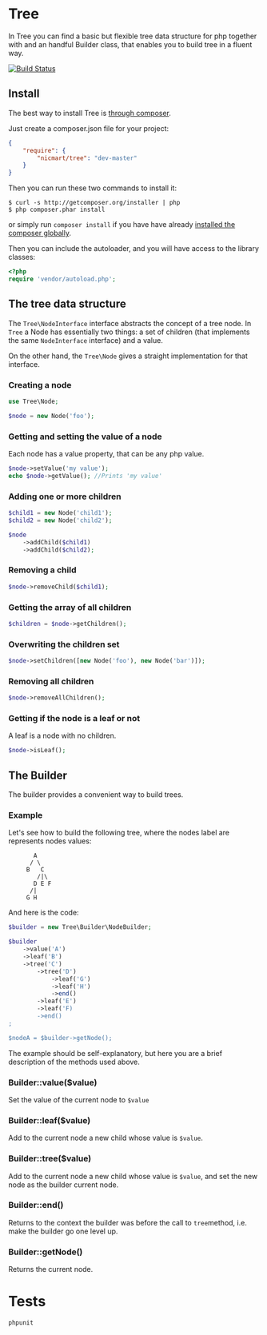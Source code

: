 # Tree

In Tree you can find a basic but flexible tree data structure for php together with and an handful Builder class, that enables you to build tree in a fluent way.

[![Build Status](https://travis-ci.org/nicmart/Tree.png?branch=master)](https://travis-ci.org/nicmart/Tree)

## Install

The best way to install Tree is [through composer](http://getcomposer.org).

Just create a composer.json file for your project:

```JSON
{
    "require": {
        "nicmart/tree": "dev-master"
    }
}
```

Then you can run these two commands to install it:

    $ curl -s http://getcomposer.org/installer | php
    $ php composer.phar install

or simply run `composer install` if you have have already [installed the composer globally](http://getcomposer.org/doc/00-intro.md#globally).

Then you can include the autoloader, and you will have access to the library classes:

```php
<?php
require 'vendor/autoload.php';
```

## The tree data structure
The `Tree\NodeInterface` interface abstracts the concept of a tree node. In `Tree` a Node has essentially two things: 
a set of children (that implements the same `NodeInterface` interface) and a value.

On the other hand, the `Tree\Node` gives a straight implementation for that interface.

### Creating a node
```php
use Tree\Node;

$node = new Node('foo');
```

### Getting and setting the value of a node
Each node has a value property, that can be any php value.
```php
$node->setValue('my value');
echo $node->getValue(); //Prints 'my value'
```

### Adding one or more children
```php
$child1 = new Node('child1');
$child2 = new Node('child2');

$node
    ->addChild($child1)
    ->addChild($child2);
```

### Removing a child
```php
$node->removeChild($child1);
```

### Getting the array of all children
```php
$children = $node->getChildren();
```

### Overwriting the children set
```php
$node->setChildren([new Node('foo'), new Node('bar')]);
```

### Removing all children
```php
$node->removeAllChildren();
```

### Getting if the node is a leaf or not
A leaf is a node with no children.
```php
$node->isLeaf();
```

## The Builder

The builder provides a convenient way to build trees.

### Example
Let's see how to build the following tree, where the nodes label are represents nodes values:
```
       A
      / \
     B   C
        /|\
       D E F
      /|
     G H   
```
And here is the code:
```php
$builder = new Tree\Builder\NodeBuilder;

$builder
    ->value('A')
    ->leaf('B')
    ->tree('C')
        ->tree('D')
            ->leaf('G')
            ->leaf('H')
            ->end()
        ->leaf('E')
        ->leaf('F)
        ->end()
;

$nodeA = $builder->getNode();
```

The example should be self-explanatory, but here you are a brief description of the methods used above.
### Builder::value($value)
Set the value of the current node to ```$value```

### Builder::leaf($value)
Add to the current node a new child whose value is ```$value```.

### Builder::tree($value)
Add to the current node a new child whose value is ```$value```, and set the new node as the builder current node.

### Builder::end()
Returns to the context the builder was before the call to ```tree```method, 
i.e. make the builder go one level up.

### Builder::getNode()
Returns the current node.

# Tests
```
phpunit
```
